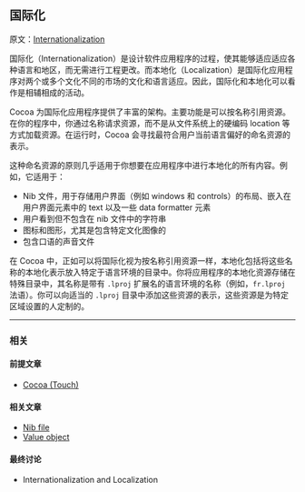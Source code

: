 ## 国际化

原文：[Internationalization](https://developer.apple.com/library/archive/documentation/General/Conceptual/DevPedia-CocoaCore/Internationalization.html#//apple_ref/doc/uid/TP40008195-CH23-SW1)

国际化（Internationalization）是设计软件应用程序的过程，使其能够适应适应各种语言和地区，而无需进行工程更改。而本地化（Localization）是国际化应用程序对两个或多个文化不同的市场的文化和语言适应。因此，国际化和本地化可以看作是相辅相成的活动。

Cocoa 为国际化应用程序提供了丰富的架构。主要功能是可以按名称引用资源。在你的程序中，你通过名称请求资源，而不是从文件系统上的硬编码 location 等方式加载资源。在运行时，Cocoa 会寻找最符合用户当前语言偏好的命名资源的表示。

这种命名资源的原则几乎适用于你想要在应用程序中进行本地化的所有内容。例如，它适用于：

* Nib 文件，用于存储用户界面（例如 windows 和 controls）的布局、嵌入在用户界面元素中的 text 以及一些 data formatter 元素
* 用户看到但不包含在 nib 文件中的字符串
* 图标和图形，尤其是包含特定文化图像的
* 包含口语的声音文件

在 Cocoa 中，正如可以将国际化视为按名称引用资源一样，本地化包括将这些名称的本地化表示放入特定于语言环境的目录中。你将应用程序的本地化资源存储在特殊目录中，其名称是带有 `.lproj` 扩展名的语言环境的名称（例如，`fr.lproj` 法语）。你可以向适当的  `.lproj`  目录中添加这些资源的表示，这些资源是为特定区域设置的人定制的。

---

### 相关

#### 前提文章

- [Cocoa (Touch)](https://developer.apple.com/library/archive/documentation/General/Conceptual/DevPedia-CocoaCore/Cocoa.html#//apple_ref/doc/uid/TP40008195-CH9-SW1)

#### 相关文章

- [Nib file](https://developer.apple.com/library/archive/documentation/General/Conceptual/DevPedia-CocoaCore/NibFile.html#//apple_ref/doc/uid/TP40008195-CH34-SW1)
- [Value object](https://developer.apple.com/library/archive/documentation/General/Conceptual/DevPedia-CocoaCore/ValueObject.html#//apple_ref/doc/uid/TP40008195-CH51-SW1)

#### 最终讨论

* Internationalization and Localization



